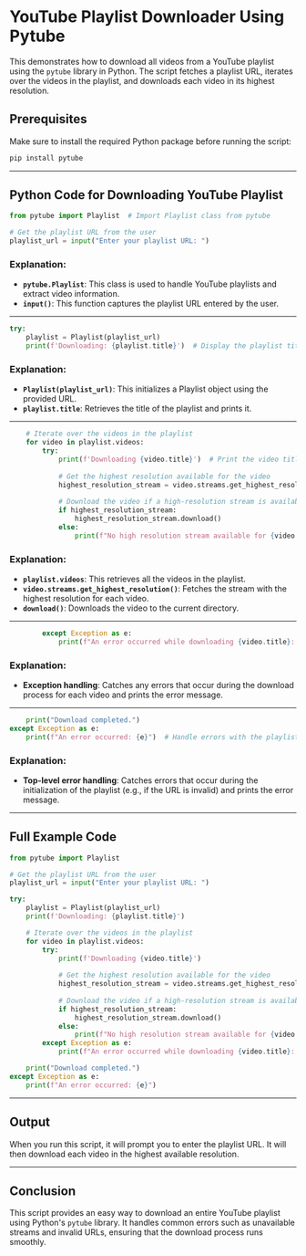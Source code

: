 # YouTube Playlist Downloader Using Pytube

This demonstrates how to download all videos from a YouTube playlist using the `pytube` library in Python. The script fetches a playlist URL, iterates over the videos in the playlist, and downloads each video in its highest resolution.

## Prerequisites

Make sure to install the required Python package before running the script:

```bash
pip install pytube
```

---

## Python Code for Downloading YouTube Playlist

```python
from pytube import Playlist  # Import Playlist class from pytube

# Get the playlist URL from the user
playlist_url = input("Enter your playlist URL: ")
```

### Explanation:
- **`pytube.Playlist`**: This class is used to handle YouTube playlists and extract video information.
- **`input()`**: This function captures the playlist URL entered by the user.

---

```python
try:
    playlist = Playlist(playlist_url)
    print(f'Downloading: {playlist.title}')  # Display the playlist title
```

### Explanation:
- **`Playlist(playlist_url)`**: This initializes a Playlist object using the provided URL.
- **`playlist.title`**: Retrieves the title of the playlist and prints it.

---

```python
    # Iterate over the videos in the playlist
    for video in playlist.videos:
        try:
            print(f'Downloading {video.title}')  # Print the video title
            
            # Get the highest resolution available for the video
            highest_resolution_stream = video.streams.get_highest_resolution()
            
            # Download the video if a high-resolution stream is available
            if highest_resolution_stream:
                highest_resolution_stream.download()
            else:
                print(f"No high resolution stream available for {video.title}")
```

### Explanation:
- **`playlist.videos`**: This retrieves all the videos in the playlist.
- **`video.streams.get_highest_resolution()`**: Fetches the stream with the highest resolution for each video.
- **`download()`**: Downloads the video to the current directory.

---

```python
        except Exception as e:
            print(f"An error occurred while downloading {video.title}: {e}")  # Handle download errors
```

### Explanation:
- **Exception handling**: Catches any errors that occur during the download process for each video and prints the error message.

---

```python
    print("Download completed.")
except Exception as e:
    print(f"An error occurred: {e}")  # Handle errors with the playlist URL or initialization
```

### Explanation:
- **Top-level error handling**: Catches errors that occur during the initialization of the playlist (e.g., if the URL is invalid) and prints the error message.

---

## Full Example Code

```python
from pytube import Playlist

# Get the playlist URL from the user
playlist_url = input("Enter your playlist URL: ")

try:
    playlist = Playlist(playlist_url)
    print(f'Downloading: {playlist.title}')

    # Iterate over the videos in the playlist
    for video in playlist.videos:
        try:
            print(f'Downloading {video.title}')
            
            # Get the highest resolution available for the video
            highest_resolution_stream = video.streams.get_highest_resolution()
            
            # Download the video if a high-resolution stream is available
            if highest_resolution_stream:
                highest_resolution_stream.download()
            else:
                print(f"No high resolution stream available for {video.title}")
        except Exception as e:
            print(f"An error occurred while downloading {video.title}: {e}")

    print("Download completed.")
except Exception as e:
    print(f"An error occurred: {e}")
```

---

## Output

When you run this script, it will prompt you to enter the playlist URL. It will then download each video in the highest available resolution.

---

## Conclusion

This script provides an easy way to download an entire YouTube playlist using Python's `pytube` library. It handles common errors such as unavailable streams and invalid URLs, ensuring that the download process runs smoothly.
